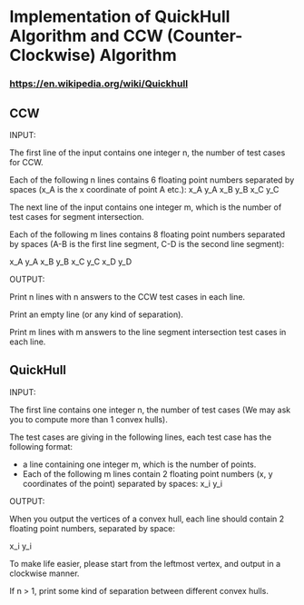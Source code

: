 # Implementation of QuickHull Algorithm and CCW (Counter-Clockwise) Algorithm
### https://en.wikipedia.org/wiki/Quickhull

## CCW
INPUT:

The first line of the input contains one integer n, the number of test cases for CCW.

Each of the following n lines contains 6 floating point numbers separated by spaces (x_A is the x coordinate of point A etc.):
x_A y_A x_B y_B x_C y_C

The next line of the input contains one integer m, which is the number of test cases for segment intersection.

Each of the following m lines contains 8 floating point numbers separated by spaces (A-B is the first line segment, C-D is the second line segment):

x_A y_A x_B y_B x_C y_C x_D y_D


OUTPUT: 

Print n lines with n answers to the CCW test cases in each line.

Print an empty line (or any kind of separation).

Print m lines with m answers to the line segment intersection test cases in each line.



## QuickHull

INPUT:

The first line contains one integer n, the number of test cases (We may ask you to compute more than 1 convex hulls).

The test cases are giving in the following lines, each test case has the following format:
- a line containing one integer m, which is the number of points.
- Each of the following m lines contain 2 floating point numbers (x, y coordinates of the point) separated by spaces:
x_i y_i


OUTPUT:

When you output the vertices of a convex hull, each line should contain 2 floating point numbers, separated by space:

x_i y_i

To make life easier, please start from the leftmost vertex, and output in a clockwise manner.

If n > 1, print some kind of separation between different convex hulls.



